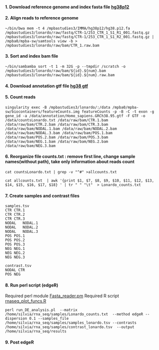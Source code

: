#### 1. Download reference genome and index fasta file [hg38p12](https://hgdownload.soe.ucsc.edu/goldenPath/hg38/bigZips/)

#### 2. Align reads to reference genome


```
~/bin/bwa mem -t 4 /mpbastudies3/IMMA/hg38p12/hg38.p12.fa /mpbastudies3/lonardo/raw/fastq/CTR-1/253_CTR_1_S1_R1_001.fastq.gz /mpbastudies3/lonardo/raw/fastq/CTR-1/253_CTR_1_S1_R2_001.fastq.gz | /mpba0/mpba-sw/samtools view -b > /mpbastudies3/lonardo/raw/bam/CTR_1.raw.bam

```

#### 3. Sort and index bam file

```
~/bin/sambamba sort -t 1 -m 32G -p --tmpdir /scratch -o /mpbastudies3/lonardo/raw/bam/${id}.${num}.bam /mpbastudies3/lonardo/raw/bam/${id}.${num}.raw.bam
```
#### 4. Download annotation gtf file [hg38 gtf](ftp://ftp.ensembl.org/pub/release-94/gtf/homo_sapiens/Homo_sapiens.GRCh38.94.gtf.gz)

#### 5. Count reads 

```
singularity exec -B /mpbastudies3/lonardo/:/data /mpba0/mpba-sw/biocontainers/featureCounts.img featureCounts -p -B -C -t exon -g gene_id -a /data/annotation/Homo_sapiens.GRCh38.95.gtf -F GTF -o /data/countsLonardo.txt /data/raw/bam/CTR.1.bam /data/raw/bam/CTR.2.bam /data/raw/bam/CTR.3.bam /data/raw/bam/NODAL.1.bam /data/raw/bam/NODAL.2.bam /data/raw/bam/NODAL.3.bam /data/raw/bam/POS.1.bam /data/raw/bam/POS.2.bam /data/raw/bam/POS.3.bam /data/raw/bam/NEG.1.bam /data/raw/bam/NEG.2.bam /data/raw/bam/NEG.3.bam

```
#### 6. Reorganize file counts.txt : remove first line, change sample names(without path), take only information about reads count

```
cat countsLonardo.txt | grep -v "^#" >allcounts.txt
```
```
cat allcounts.txt  | awk '{print $1, $7, $8, $9, $10, $11, $12, $13, $14, $15, $16, $17, $18} ' | tr " " "\t"  > Lonardo_counts.txt
```

#### 7. Create samples and contrast files

```
samples.tsv
CTR	CTR.1
CTR	CTR.2
CTR	CTR.3
NODAL	NODAL.1
NODAL	NODAL.2
NODAL	NODAL.3
POS	POS.1
POS	POS.2
POS	POS.3
NEG	NEG.1
NEG	NEG.2
NEG	NEG.3
```
```
contrast.tsv
NODAL CTR
POS	NEG
```

#### 8. Run perl script (edgeR)

Required perl module [Fasta_reader.pm](https://github.com/Trinotate/Trinotate/blob/master/PerlLib/Fasta_reader.pm)
Required R script [rnaseq_plot_funcs.R](https://github.com/trinityrnaseq/trinityrnaseq/tree/master/Analysis/DifferentialExpression/R)

```
perl run_DE_analysis.pl  --matrix /home/silvia/rna_seq/samples/Lonardo_counts.txt  --method edgeR --dispersion 0.1 --samples_file /home/silvia/rna_seq/samples/samples_lonardo.tsv --contrasts /home/silvia/rna_seq/samples/contrast_lonardo.tsv  --output /home/silvia/rna_seq/results
```


#### 9. Post edgeR
